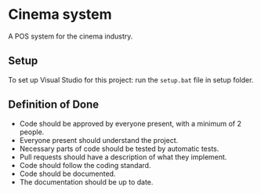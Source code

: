 # Cinema system
A POS system for the cinema industry.

## Setup
To set up Visual Studio for this project: run the `setup.bat` file in setup folder.

## Definition of Done
- Code should be approved by everyone present, with a minimum of 2 people.
- Everyone present should understand the project.
- Necessary parts of code should be tested by automatic tests.
- Pull requests should have a description of what they implement.
- Code should follow the coding standard.
- Code should be documented.
- The documentation should be up to date.